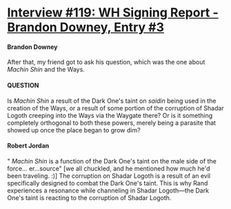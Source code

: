 # [Interview #119: WH Signing Report - Brandon Downey, Entry #3](https://www.theoryland.com/intvmain.php?i=119#3)

#### Brandon Downey

After that, my friend got to ask his question, which was the one about
*Machin Shin*
and the Ways.

#### QUESTION

Is
*Machin Shin*
a result of the Dark One's taint on
*saidin*
being used in the creation of the Ways, or a result of some portion of the corruption of Shadar Logoth creeping into the Ways via the Waygate there? Or is it something completely orthogonal to both these powers, merely being a parasite that showed up once the place began to grow dim?

#### Robert Jordan

"
*Machin Shin*
is a function of the Dark One's taint on the male side of the force... er...source" [we all chuckled, and he mentioned how much he'd been traveling. :)] The corruption on Shadar Logoth is a result of an evil specifically designed to combat the Dark One's taint. This is why Rand experiences a resonance while channeling in Shadar Logoth—the Dark One's taint is reacting to the corruption of Shadar Logoth.

